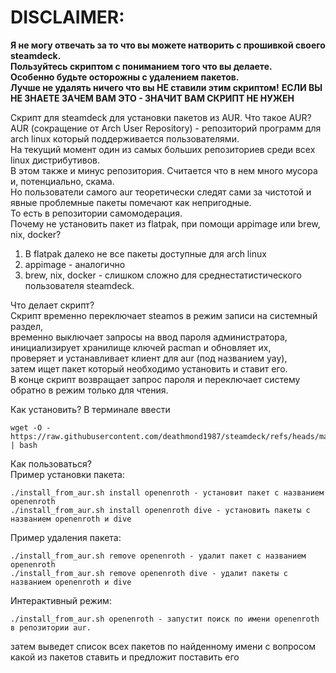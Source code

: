 # DISCLAIMER:
**Я не могу отвечать за то что вы можете натворить с прошивкой своего steamdeck.**  
**Пользуйтесь скриптом с пониманием того что вы делаете.**  
**Особенно будьте осторожны с удалением пакетов.**   
**Лучше не удалять ничего что вы НЕ ставили этим скриптом!**
**ЕСЛИ ВЫ НЕ ЗНАЕТЕ ЗАЧЕМ ВАМ ЭТО - ЗНАЧИТ ВАМ СКРИПТ НЕ НУЖЕН**

Скрипт для steamdeck для установки пакетов из AUR.
Что такое AUR?
AUR (сокращение от Arch User Repository) - репозиторий программ для arch linux который поддерживается пользователями.  
На текущий момент один из самых больших репозиториев среди всех linux дистрибутивов.  
В этом также и минус репозитория. Считается что в нем много мусора и, потенциально, скама.  
Но пользователи самого aur теоретически следят сами за чистотой и явные проблемные пакеты помечают как непригодные.   
То есть в репозитории самомодерация.  
Почему не установить пакет из flatpak, при помощи appimage или brew, nix, docker?  
1. В flatpak далеко не все пакеты доступные для arch linux  
2. appimage - аналогично  
3. brew, nix, docker - слишком сложно для среднестатистического пользователя steamdeck.  

Что делает скрипт?    
Скрипт временно переключает steamos в режим записи на системный раздел,  
временно выключает запросы на ввод пароля администратора,  
инициализирует хранилище ключей pacman и обновляет их,  
проверяет и устанавливает клиент для aur (под названием yay),  
затем ищет пакет который необходимо установить и ставит его.  
В конце скрипт возвращает запрос пароля и переключает систему обратно в режим только для чтения.  

Как установить?
В терминале ввести  
```
wget -O - https://raw.githubusercontent.com/deathmond1987/steamdeck/refs/heads/main/install_from_aur.sh | bash
```

Как пользоваться?  
Пример установки пакета:  
```
./install_from_aur.sh install openenroth - установит пакет с названием openenroth   
./install_from_aur.sh install openenroth dive - установить пакеты с названием openenroth и dive  
```
Пример удаления пакета:  
```
./install_from_aur.sh remove openenroth - удалит пакет с названием openenroth  
./install_from_aur.sh remove openenroth dive - удалит пакеты с названием openenroth и dive  
```
Интерактивный режим:  
```
./install_from_aur.sh openenroth - запустит поиск по имени openenroth в репозитории aur.  
```
затем выведет список всех пакетов по найденному имени с вопросом какой из пакетов ставить и предложит поставить его  
